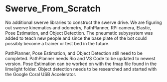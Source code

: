 # Swerve_From_Scratch

No additional swerve libraries to construct the swerve drive. We are figuring out swerve kinematics and odometry, PathPlanner, RPi camera, Elastic, Pose Estimation, and Object Detection. The pneumatic subysystem was added to teach new people and since the base plate of the bot could possibly become a trainer or test bed in the future.

PathPlanner, Pose Estimation, and Object Detection still need to be completed. PathPlanner needs Rio and VS Code to be updated to newest version. Pose Estimation can be worked on with the fmap file found in the limelight folder. Object detection needs to be researched and started with the Google Coral USB Accelerator.
